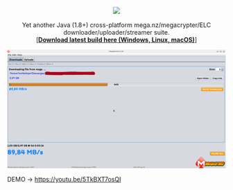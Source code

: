 <p align="center"><img src="https://raw.githubusercontent.com/tonikelope/megabasterd/maven/src/main/resources/images/mbasterd_logo_git.png"></p>
<p align="center">Yet another Java (1.8+) cross-platform mega.nz/megacrypter/ELC downloader/uploader/streamer suite.<br>[<a href="https://mega.nz/#F!lYsRWaQB!uVhntmyKcVECRaOxAbcL4A"><b>Download latest build here (Windows, Linux, macOS)</b></a>]</p>

![Screnshot](/src/main/resources/images/mbasterd_screen.png)

DEMO -> https://youtu.be/5TkBXT7osQI
